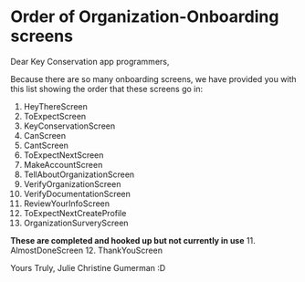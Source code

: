 # Order of Organization-Onboarding screens

Dear Key Conservation app programmers, 

Because there are so many onboarding screens, we have provided you with this list showing the order that these screens go in:

1. HeyThereScreen
2. ToExpectScreen
3. KeyConservationScreen
4. CanScreen
5. CantScreen
6. ToExpectNextScreen
7. MakeAccountScreen
8. TellAboutOrganizationScreen
9. VerifyOrganizationScreen
10. VerifyDocumentationScreen
11. ReviewYourInfoScreen
12. ToExpectNextCreateProfile
13. OrganizationSurveryScreen

**These are completed and hooked up but not currently in use**
11. AlmostDoneScreen
12. ThankYouScreen


Yours Truly, 
Julie Christine Gumerman :D